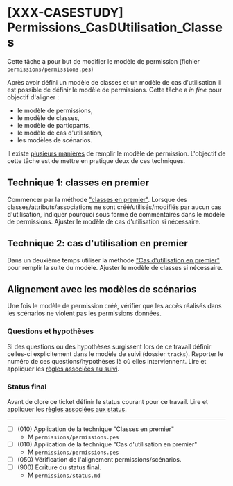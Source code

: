 [XXX-CASESTUDY] Permissions_CasDUtilisation_Classes
===========================================================

Cette tâche a pour but de modifier le modèle de permission
(fichier ``permissions/permissions.pes``)

Après avoir défini un modèle de classes et un modèle de cas d'utilisation 
il est possible de définir le modèle de permissions. Cette tâche a 
*in fine* pour objectif d'aligner :
* le modèle de permissions,
* le modèle de classes,
* le modèle de particpants,
* le modèle de cas d'utilisation,
* les modèles de scénarios.   

Il existe [plusieurs manières](https://modelscript.readthedocs.io/en/latest/languages/permissions/index.html#methode) de remplir le modèle de permission. 
L'objectif de cette tâche est de mettre en pratique deux de ces 
techniques.


## Technique 1: classes en premier


Commencer par la méthode ["classes en premier"](https://modelscript.readthedocs.io/en/latest/languages/permissions/index.html#classes-en-premier).
Lorsque des classes/attributs/associations ne sont créé/utilisés/modifiés
par aucun cas d'utilisation, indiquer pourquoi sous forme de commentaires
dans le modèle de permissions.  Ajuster le modèle de cas d'utilisation 
si nécessaire.

## Technique 2: cas d'utilisation en premier

Dans un deuxième temps utiliser la méthode ["Cas d'utilisation en premier"](https://modelscript.readthedocs.io/en/latest/languages/permissions/index.html#cas-d-utilisation-en-premier) pour remplir 
la suite du modèle. Ajuster le modèle de classes  si nécessaire.

## Alignement avec les modèles de scénarios

Une fois le modèle de permission créé, vérifier que les accès réalisés
dans les scénarios ne violent pas les permissions données.

### Questions et hypothèses

Si des questions ou des hypothèses surgissent lors de ce travail
définir celles-ci explicitement dans le modèle de suivi
(dossier ``tracks``). Reporter le numéro de ces questions/hypothèses
là où elles interviennent. Lire et appliquer les [règles associées au suivi](https://modelscript.readthedocs.io/en/latest/languages/tracks/index.html#rules). 
 
### Status final

Avant de clore ce ticket définir le status courant pour ce travail. Lire et appliquer les [règles associées aux status](https://modelscript.readthedocs.io/en/latest/methods/status.html#rules).

________

- [ ] (010) Application de la technique "Classes en premier"
    - M ``permissions/permissions.pes``
- [ ] (010) Application de la technique "Cas d'utilisation en premier"
    - M ``permissions/permissions.pes``
- [ ] (050) Vérification de l'alignement permissions/scénarios.
- [ ] (900) Ecriture du status final.
    - M ``permissions/status.md``
